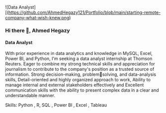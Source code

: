 ![Data Analyst][(https://github.com/AhmedHegazy121/Portfolio/blob/main/starting-remote-company-what-wish-knew.png)

### Hi there 👋, Ahmed Hegazy 
#### Data Analyst
With prior experience in data analytics and knowledge in MySQL, Excel, Power BI, and Python, I'm seeking a
data analyst internship at Thomson Reuters. Eager to combine my strong technical skills and appreciation for
journalism to contribute to the company's position as a trusted source of information. Strong decision-making, problemsolving, and data-analysis skills, Detail-oriented and highly organized approach to work, Ability to manage internal and 
external stakeholders effectively and Excellent communication skills with the ability to present complex data in a clear 
and understandable manner.

Skills: Python , R, SQL , Power BI , Excel , Tableau






